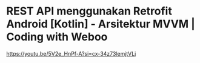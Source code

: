 # REST API menggunakan Retrofit Android [Kotlin] - Arsitektur MVVM | Coding with Weboo

https://youtu.be/5V2e_HnPf-A?si=cx-34z73lemjtVLj
